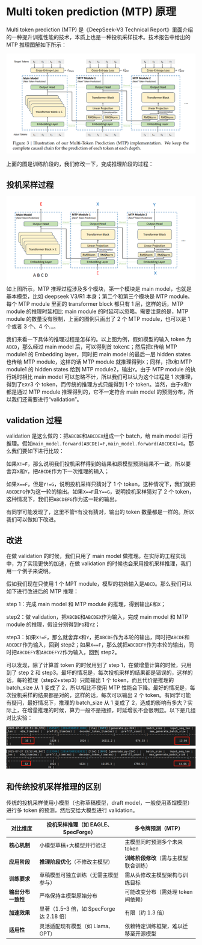 # Multi token prediction (MTP) 原理

Multi token prediction (MTP) 是《DeepSeek-V3 Technical Report》里面介绍的一种提升训推性能的技术，本质上也是一种投机采样技术。技术报告中给出的 MTP 推理图解如下所示：

![MTP1](./MTP1.PNG)

上面的图是训练阶段的，我们修改一下，变成推理阶段的过程：

## 投机采样过程

![MTP2](./MTP2.PNG)
如上图所示，MTP 推理过程涉及多个模块，第一个模块是 main model，也就是基本模型，比如 deepseek V3/R1 本身；第二个和第三个模块是 MTP module。每个 MTP module 里面的 transformer block 都只有 1 层，这样的话，MTP module 的推理时延相比 main module 的时延可以忽略。需要注意的是，MTP module 的数量没有限制，上面的图例只画出了 2 个 MTP module，也可以是 1 个或者 3 个、4 个...。

我们来看一下具体的推理过程是怎样的。以上图为例，假如模型的输入 token 为`ABCD`，那么经过 main model 后，可以得到首 token`E`；然后把`E`传给 MTP module1 的 Embedding layer，同时把 main model 的最后一层 hidden states 也传给 MTP module，这样的话 MTP module 就推理得到`X`；同样，把`X`和 MTP module1 的 hidden states 给到 MTP module2，输出`Y`。由于 MTP module 的执行耗时相比 main model 可以忽略不计，所以我们可以认为这个过程是 1 次推理，得到了`EXY`3 个 token，而传统的推理方式只能得到 1 个 token。当然，由于`X`和`Y`都是通过 MTP module 推理得到的，它不一定符合 main model 的预测分布，所以我们还需要进行“validation”。

## validation 过程

validation 是这么做的：把`ABCDE`和`ABCDEX`组成一个 batch，给 main model 进行推理。假如`main_model.forward(ABCDE)=F,main_model.forward(ABCDEX)=G`。那么我们要如下进行比较：

如果`X!=F`，那么说明我们投机采样得到的结果和原模型预测结果不一致，所以要舍弃`X`和`Y`，把`ABCDE`作为下一次推理的输入；

如果`X==F`，但是`Y!=G`，说明投机采样只猜对了 1 个 token，这种情况下，我们就把`ABCDEFG`作为这一轮的输出。如果`X==F`且`Y==G`，说明投机采样猜对了 2 个 token，这种情况下，我们把`ABCDEFG`作为这一轮的输出。

有同学可能发现了，这里不管`Y`有没有猜对，输出的 token 数量都是一样的。所以我们可以做如下改进。

## 改进

在做 validation 的时候，我们只用了 main model 做推理。在实际的工程实现中，为了实现更快的加速，在做 validation 的时候也会采用投机采样推理，我们用一个例子来说明。

假如我们现在只使用 1 个 MPT module，模型的初始输入是`ABCD`。那么我们可以如下进行改进后的 MTP 推理：

step 1：完成 main model 和 MTP module 的推理，得到输出`E`和`X`；

step2：做 validation，把`ABCDE`和`ABCDEX`作为输入，完成 main model 和 MTP module 的推理，假设分别得到`FG`和`YZ`；

step3：如果`X!=F`，那么就舍弃`X`和`Y`，把`ABCDE`作为本轮的输出，同时把`ABCDE`和`ABCDEF`作为输入，回到 step2；如果`X==F`，那么就把`ABCDEFY`作为本轮的输出，同时把`ABCDEFY`和`ABCDEFYZ`作为输入，回到 step2。

可以发现，除了计算首 token 的时候用到了 step 1，在做增量计算的时候，只用到了 step 2 和 step3。最坏的情况是，每次投机采样的结果都是错误的，这样的话，每轮推理（step2+step3）只能输出 1 个 token，而且代价是推理的 batch_size 从 1 变成了 2，所以相比不使用 MTP 性能会下降。最好的情况是，每次投机采样的结果都是对的，这样的话，每次可以输出 2 个 token。有同学可能有疑问，最好情况下，推理的 batch_size 从 1 变成了 2，造成的影响有多大？实际上，在增量推理的时候，算力一般不是瓶颈，时延增长不会很明显。以下是几组对比实验：

![MTP3](./MTP3.PNG)

## 和传统投机采样推理的区别

传统的投机采样使用小模型（也称草稿模型，draft model，一般使用蒸馏模型）进行多 token 的预测，然后交给大模型进行 validation。

| **对比维度**       | **投机采样推理（如 EAGLE、SpecForge）** | **多令牌预测（MTP）**                  |
| ------------------ | -------------------------------------- | -------------------------------------- |
| **核心机制**       | 小模型草稿+大模型并行验证              | 主模型同时预测多个未来 token            |
| **应用阶段**       | **推理阶段优化**（不修改主模型）       | **训练阶段修改**（需与主模型联合训练） |
| **训练要求**       | 草稿模型可独立训练（无需主模型参与）   | 需从头修改主模型架构与训练目标         |
| **输出分布一致性** | 严格保持主模型原始分布                 | 可能改变分布（需处理 token 间依赖）      |
| **加速效果**       | 显著（1.5–3 倍，如 SpecForge 达 2.18 倍）   | 有限（约 1.3 倍）                        |
| **适用性**         | 灵活适配现有模型（如 Llama、GPT）       | 依赖特定训练框架，难以迁移至开源模型   |

